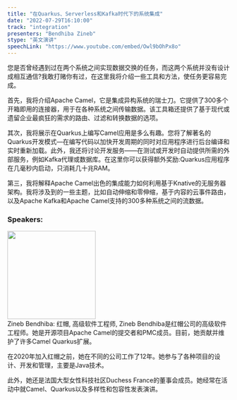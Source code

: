 ```yaml
---
title: "在Quarkus、Serverless和Kafka时代下的系统集成"
date: "2022-07-29T16:10:00"
track: "integration"
presenters: "Bendhiba Zineb"
stype: "英文演讲"
speechLink: "https://www.youtube.com/embed/Owl9bOhPx8o"
---
```

您是否曾经遇到过在两个系统之间实现数据交换的任务，而这两个系统并没有设计成相互通信?我敢打赌你有过，在这里我将介绍一些工具和方法，使任务更容易完成。

首先，我将介绍Apache Camel，它是集成异构系统的瑞士刀。它提供了300多个开箱即用的连接器，用于在各种系统之间传输数据。该工具箱还提供了基于现代或遗留企业最疯狂的需求的路由、过滤和转换数据的选项。

其次，我将展示在Quarkus上编写Camel应用是多么有趣。您将了解著名的Quarkus开发模式—在编写代码以加快开发周期的同时对应用程序进行后台编译和实时重新加载。此外，我还将讨论开发服务——在测试或开发时自动提供所需的外部服务，例如Kafka代理或数据库。在这里你可以获得额外奖励:Quarkus应用程序在几毫秒内启动，只消耗几十兆RAM。

第三，我将解释Apache Camel出色的集成能力如何利用基于Knative的无服务器架构。我将涉及到的一些主题，比如自动伸缩和零伸缩，基于内容的云事件路由，以及Apache Kafka和Apache Camel支持的300多种系统之间的流数据。
 ### Speakers: 
 <img src="images/speaker/1226.png" width="200" /><br>Zineb Bendhiba: 红帽, 高级软件工程师, Zineb Bendhiba是红帽公司的高级软件工程师。她是开源项目Apache Camel的提交者和PMC成员。目前，她贡献并维护了许多Camel Quarkus扩展。

在2020年加入红帽之前，她在不同的公司工作了12年。她参与了各种项目的设计、开发和管理，主要是Java技术。

此外，她还是法国大型女性科技社区Duchess France的董事会成员。她经常在活动中就Camel、Quarkus以及多样性和包容性发表演讲。

 
